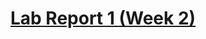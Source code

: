 # [Lab Report 1 (Week 2)](https://github.com/Badflar/cse15l-lab-reports/blob/main/Screenshots/Lab1/Screenshot%202022-04-06%20141159.png?raw=true)